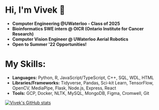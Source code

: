 # Hi, I'm Vivek 👋

* **Computer Engineering @UWaterloo - Class of 2025**
* **Bioinformatics SWE intern @ OICR (Ontario Institute for Cancer Research)**
* **Computer Vision Engineer @ UWaterloo Aerial Robotics**
* **Open to Summer '22 Opportunities!**

# My Skills:
* **Languages:**  Python, R, JavaScript/TypeScript, C++, SQL, WDL, HTML
* **Libraries/Frameworks:** Tidyverse, Pandas, Sci-kit Learn, TensorFlow, OpenCV, MediaPipe, Flask, Node.js, Express, React
* **Tools:**  GCP, Docker, NLTK, MySQL, MongoDB, Figma, Cromwell, Git

[![Vivek's GitHub stats](https://github-readme-stats.vercel.app/api?username=valamuri2020&count_private=true&theme=tokyonight)](https://github.com/anuraghazra/github-readme-stats)
<!-- 
[![Top Langs](https://github-readme-stats.vercel.app/api/top-langs/?username=valamuri2020&layout=compact&theme=tokyonight&hide=jupyter%20notebook,CSS,CMake,Makefile&langs_count=7)](https://github.com/anuraghazra/github-readme-stats) -->





